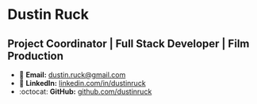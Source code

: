 # Dustin Ruck

## Project Coordinator | Full Stack Developer | Film Production

- :email: **Email:** [dustin.ruck@gmail.com](mailto:dustin.ruck@gmail.com)
- :link: **LinkedIn:** [linkedin.com/in/dustinruck](https://www.linkedin.com/in/dustinruck)
- :octocat: **GitHub:** [github.com/dustinruck](https://github.com/dustinruck)
